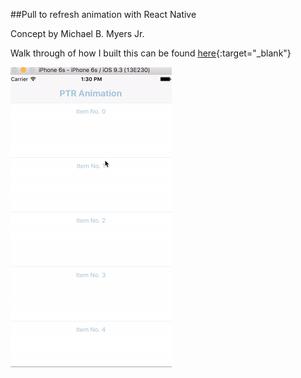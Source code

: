 ##Pull to refresh animation with React Native

Concept by Michael B. Myers Jr.

Walk through of how I built this can be found [here](https://medium.com/@lennyboyatzis/custom-pull-to-refresh-animations-in-react-native-1efac58609d3#.nis8rqn3n){:target="_blank"}

![alt tag](./images/giphy.gif)
